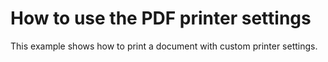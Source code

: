 # How to use the PDF printer settings

<p>This example shows how to print a document with custom printer settings.</p>

<br/>
